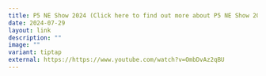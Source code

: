 ```yaml
---
title: P5 NE Show 2024 (Click here to find out more about P5 NE Show 2024)
date: 2024-07-29
layout: link
description: ""
image: ""
variant: tiptap
external: https://https://www.youtube.com/watch?v=OmbDvAz2qBU
---
```

